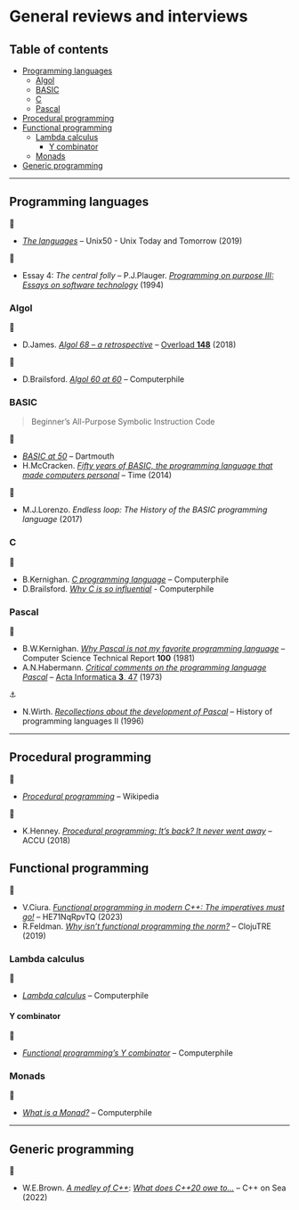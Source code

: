 # General reviews and interviews <!-- omit in toc -->

## Table of contents <!-- omit in toc -->

- [Programming languages](#programming-languages)
  - [Algol](#algol)
  - [BASIC](#basic)
  - [C](#c)
  - [Pascal](#pascal)
- [Procedural programming](#procedural-programming)
- [Functional programming](#functional-programming)
  - [Lambda calculus](#lambda-calculus)
    - [Y combinator](#y-combinator)
  - [Monads](#monads)
- [Generic programming](#generic-programming)

---

## Programming languages

:movie_camera:

- [*The languages*](https://www.youtube.com/watch?v=xnCgoEyz31M) – Unix50 - Unix Today and Tomorrow (2019)

:book:

- Essay 4: *The central folly* – P.J.Plauger. [*Programming on purpose III: Essays on software technology*](https://www.pearson.com/us/higher-education/program/Plauger-Programming-on-Purpose-III-Essays-on-Software-Technology/PGM133229.html) (1994)

### Algol

:link:

- D.James. [*Algol 68 – a retrospective*](https://accu.org/journals/overload/26/148/james_2586/) – [Overload **148**](https://accu.org/journals/overload/overload148) (2018)

:movie_camera:

- D.Brailsford. [*Algol 60 at 60*](https://www.youtube.com/watch?v=T-NTEc8Ag-I) – Computerphile

### BASIC

> Beginner’s All-Purpose Symbolic Instruction Code

:link:

- [*BASIC at 50*](https://www.dartmouth.edu/basicfifty/) – Dartmouth
- H.McCracken. [*Fifty years of BASIC, the programming language that made computers personal*](https://time.com/69316/basic/) – Time (2014)

:book:

- M.J.Lorenzo. *Endless loop: The History of the BASIC programming language* (2017)

### C

:movie_camera:

- B.Kernighan. [*C programming language*](https://www.youtube.com/watch?v=de2Hsvxaf8M) – Computerphile
- D.Brailsford. [*Why C is so influential*](https://www.youtube.com/watch?v=ci1PJexnfNE) - Computerphile

### Pascal

:page_facing_up:

- B.W.Kernighan. [*Why Pascal is not my favorite programming language*](https://www.lysator.liu.se/c/bwk-on-pascal.html) – Computer Science Technical Report **100** (1981)
- A.N.Habermann. [*Critical comments on the programming language Pascal*](https://figshare.com/articles/journal_contribution/Critical_comments_on_the_programming_language_PASCAL/6604568/files/12094973.pdf) – [Acta Informatica **3**, 47](https://doi.org/10.1007/BF00288652) (1973)

:anchor:

- N.Wirth. [*Recollections about the development of Pascal*](http://www.math.bas.bg/bantchev/place/pascal/recollections.pdf) – History of programming languages II (1996)

---

## Procedural programming

:link:

- [*Procedural programming*](https://en.wikipedia.org/wiki/Procedural_programming) – Wikipedia

:movie_camera:

- K.Henney. [*Procedural programming: It’s back? It never went away*](https://www.youtube.com/watch?v=SvxBvSK4i4k) – ACCU (2018)

## Functional programming

:movie_camera:

- V.Ciura. [*Functional programming in modern C++: The imperatives must go!*](https://www.youtube.com/watch?v=QyJZzq0v7Z4) – HE71NqRpvTQ (2023)
- R.Feldman. [*Why isn’t functional programming the norm?*](https://www.youtube.com/watch?v=QyJZzq0v7Z4) – ClojuTRE (2019)

### Lambda calculus

:movie_camera:

- [*Lambda calculus*](https://www.youtube.com/watch?v=eis11j_iGMs) – Computerphile

#### Y combinator

:movie_camera:

- [*Functional programming’s Y combinator*](https://www.youtube.com/watch?v=9T8A89jgeTI) – Computerphile

### Monads

:movie_camera:

- [*What is a Monad?*](https://www.youtube.com/watch?v=t1e8gqXLbsU) – Computerphile

---

## Generic programming

:movie_camera:

- W.E.Brown. [*A medley of C++*](https://www.youtube.com/watch?v=dRClYjASTvA): [*What does C++20 owe to...*](https://www.youtube.com/watch?v=dRClYjASTvA&t=3385s) – C++ on Sea (2022)
